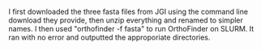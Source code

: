 I first downloaded the three fasta files from JGI using the command line download they provide, then unzip everything and renamed to simpler names. I then used "orthofinder -f fasta" to run OrthoFinder on SLURM. It ran with no error and outputted the approporiate directories.

